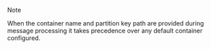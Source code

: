 > [!NOTE]
> When the container name and partition key path are provided during message processing it takes precedence over any default container configured.